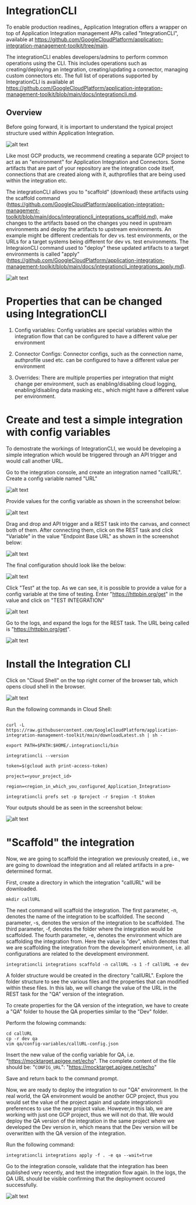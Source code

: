 # IntegrationCLI

To enable production readines,, Application Integration offers a wrapper on top of Application Integration management APIs called "IntegrationCLI", available at https://github.com/GoogleCloudPlatform/application-integration-management-toolkit/tree/main.

The integrationCLI enables developers/admins to perform common operations using the CLI. This includes operations such as creating/deploying an integration, creating/updating a connector, managing custom connectors etc. The full list of operations supported by IntegrationCLI is available at https://github.com/GoogleCloudPlatform/application-integration-management-toolkit/blob/main/docs/integrationcli.md.

## Overview

Before going forward, it is important to understand the typical project structure used within Application Integration.

![alt text](images/ProjectStructure.png)

Like most GCP products, we recommend creating a separate GCP project to act as an "environment" for Application Integration and Connectors. Some artifacts that are part of your repository are the integration code itself, connections that are created along with it, authprofiles that are being used within the integration etc.

The integrationCLI allows you to "scaffold" (download) these artifacts using the scaffold command (https://github.com/GoogleCloudPlatform/application-integration-management-toolkit/blob/main/docs/integrationcli_integrations_scaffold.md), make changes to the artifacts based on the changes you need in upstream environments and deploy the artifacts to upstream environments. An example might be different credentials for dev vs. test environments, or the URLs for a target systems being different for dev vs. test environments. The IntegraionCLI command used to "deploy" these updated artifacts to a target environments is called "apply" (https://github.com/GoogleCloudPlatform/application-integration-management-toolkit/blob/main/docs/integrationcli_integrations_apply.md). 

![alt text](images/ScaffoldandApply.png)

# Properties that can be changed using IntegrationCLI

1. Config variables: Config variables are special variables within the integration flow that can be configured to have a different value per environment

2. Connector Configs: Connector configs, such as the connection name, authprofile used etc. can be configured to have a different value per environment

3. Overrides: There are multiple properties per integration that might change per environment, such as enabling/disabling cloud logging, enabling/disabling data masking etc., which might have a different value per environment.

# Create and test a simple integration with config variables

To demostrate the workings of IntegrationCLI, we would be developing a simple integration which would be triggered through an API trigger and would call another URL.

Go to the integration console, and create an integration named "callURL". Create a config variable named "URL"

![alt text](images/CreateConfigVariable.png)

Provide values for the config variable as shown in the screenshot below:

![alt text](images/ConfigureConfigVariable.png)

Drag and drop and API trigger and a REST task into the canvas, and connect both of them. After connecting them, click on the REST task and click "Variable" in the value "Endpoint Base URL" as shown in the screenshot below:

![alt text](images/ConfigureURL.png)

The final configuration should look like the below:

![alt text](images/URLConfigured.png)

Click "Test" at the top.
As we can see, it is possible to provide a value for a config variable at the time of testing. Enter "https://httpbin.org/get" in the value and click on "TEST INTEGRATION"

![alt text](images/TestIntegration.png)

Go to the logs, and expand the logs for the REST task. The URL being called is "https://httpbin.org/get".

![alt text](images/TestResults.png)


# Install the Integration CLI

Click on "Cloud Shell" on the top right corner of the browser tab, which opens cloud shell in the browser.

![alt text](images/OpenCloudShell.png)

Run the following commands in Cloud Shell:

```

curl -L https://raw.githubusercontent.com/GoogleCloudPlatform/application-integration-management-toolkit/main/downloadLatest.sh | sh -

export PATH=$PATH:$HOME/.integrationcli/bin 

integrationcli --version

token=$(gcloud auth print-access-token)

project=<your_project_id>

region=<region_in_which_you_configured_Application_Integration>

integrationcli prefs set -p $project -r $region -t $token 
```

Your outputs should be as seen in the screenshot below:

![alt text](images/integrationcliinstall.png)

# "Scaffold" the integration

Now, we are going to scaffold the integration we previously created, i.e., we are going to download the integration and all related artifacts in a pre-determined format.

First, create a directory in which the integration "callURL" will be downloaded.

``` 
mkdir callURL
```

The next command will scaffold the integration. The first parameter, -n, denotes the name of the integration to be scaffolded. The second parameter, -s, denotes the version of the integration to be scaffolded. The third parameter, -f, denotes the folder where the integration would be scaffolded. The fourth parameter, -e, denotes the environment which are scaffolding the integration from. Here the value is "dev", which denotes that we are scaffolding the integration from the development environment, i.e. all configurations are related to the development environment.

```
integrationcli integrations scaffold -n callURL -s 1 -f callURL -e dev
```

A folder structure would be created in the directory "callURL". Explore the folder structure to see the various files and the properties that can modified within these files. In this lab, we will change the value of the URL in the REST task for the "QA" version of the integration.

To create properties for the QA version of the integration, we have to create a "QA" folder to house the QA properties similar to the "Dev" folder.

Perform the folowing commands:
```
cd callURL
cp -r dev qa
vim qa/config-variables/callURL-config.json
```

Insert the new value of the config variable for QA, i.e. "https://mocktarget.apigee.net/echo". The complete content of the file should be: "`CONFIG_URL`": "https://mocktarget.apigee.net/echo"

Save and return back to the command prompt. 

Now, we are ready to deploy the integration to our "QA" environment. In the real world, the QA environment would be another GCP project, thus you would set the value of the project again and update integrationcli preferences to use the new project value. However,in this lab, we are working with just one GCP project, thus we will not do that. We would deploy the QA version of the integration in the same project where we developed the Dev version in, which means that the Dev version will be overwritten with the QA version of the integration. 

Run the following command:
```
integrationcli integrations apply -f . -e qa --wait=true
```

Go to the integration console, validate that the integration has been published very recently, and test the integration flow again. In the logs, the QA URL should be visible confirming that the deployment occured successfully.

![alt text](images/QATesting.png)
